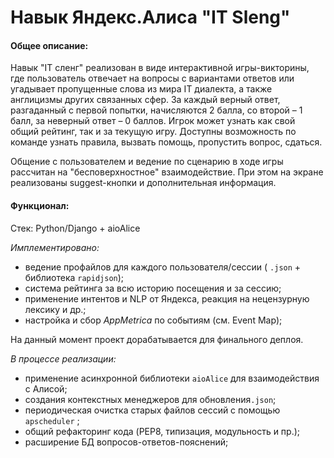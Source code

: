 # Навык Яндекс.Алиса "IT Sleng"  

#### Общее описание: 

Навык "IT сленг" реализован в виде интерактивной игры-викторины, где пользователь отвечает на вопросы с вариантами ответов или угадывает пропущенные слова из мира IT диалекта, а также англицизмы других связанных сфер.
За каждый верный ответ, разгаданный с первой попытки, начисляются 2 балла, со второй – 1 балл, за неверный ответ –  0 баллов. Игрок может узнать как свой общий рейтинг, так и за текущую игру.
Доступны возможность по команде узнать правила, вызвать помощь, пропустить вопрос, сдаться.

Общение с пользователем и ведение по сценарию в ходе игры рассчитан на "бесповерхностное" взаимодействие. При этом на экране реализованы suggest-кнопки и дополнительная информация.

#### Функционал: 
 Стек: Python/Django + aioAlice
 
 *Имплементировано:*
- ведение профайлов для каждого пользователя/сессии ( `.json` + библиотека `rapidjson`);
- система рейтинга за всю историю посещения и за сессию;
- применение интентов и NLP от Яндекса, реакция на нецензурную лексику и др.;
- настройка и сбор *AppMetrica* по событиям (см. Event Map);

На данный момент проект дорабатывается для финального деплоя.

*В процессе реализации:*
- применение асинхронной библиотеки `aioAlice` для взаимодействия с Алисой;
- создания контекстных менеджеров для обновления`.json`;
- периодическая очистка старых файлов сессий с помощью `apscheduler` ;
- общий рефакторинг кода (PEP8, типизация, модульность и пр.);
- расширение БД вопросов-ответов-пояснений;

